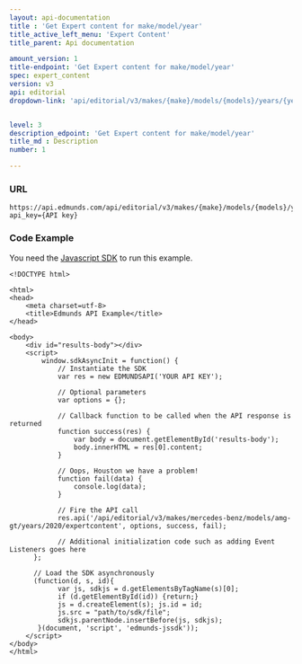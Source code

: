 ```yaml
---
layout: api-documentation
title : 'Get Expert content for make/model/year'
title_active_left_menu: 'Expert Content'
title_parent: Api documentation

amount_version: 1
title-endpoint: 'Get Expert content for make/model/year'
spec: expert_content
version: v3
api: editorial
dropdown-link: 'api/editorial/v3/makes/{make}/models/{models}/years/{year}/expertcontent'


level: 3
description_edpoint: 'Get Expert content for make/model/year'
title_md : Description
number: 1

---
```


### URL

	https://api.edmunds.com/api/editorial/v3/makes/{make}/models/{models}/years/{year}/expertcontent?api_key={API key}
	
### Code Example

You need the [Javascript SDK](https://github.com/EdmundsAPI/edmunds-javascript-sdk) to run this example.

	<!DOCTYPE html>

	<html>
	<head>
		<meta charset=utf-8>
		<title>Edmunds API Example</title>
	</head>

	<body>
		<div id="results-body"></div>
		<script>
		  	window.sdkAsyncInit = function() {
		    	// Instantiate the SDK
				var res = new EDMUNDSAPI('YOUR API KEY');

				// Optional parameters
				var options = {};

				// Callback function to be called when the API response is returned
				function success(res) {
					var body = document.getElementById('results-body');
					body.innerHTML = res[0].content;
				}

				// Oops, Houston we have a problem!
				function fail(data) {
					console.log(data);
				}

				// Fire the API call
				res.api('/api/editorial/v3/makes/mercedes-benz/models/amg-gt/years/2020/expertcontent', options, success, fail);

			    // Additional initialization code such as adding Event Listeners goes here
		  };

		  // Load the SDK asynchronously
		  (function(d, s, id){
		     	var js, sdkjs = d.getElementsByTagName(s)[0];
		     	if (d.getElementById(id)) {return;}
		     	js = d.createElement(s); js.id = id;
		     	js.src = "path/to/sdk/file";
		     	sdkjs.parentNode.insertBefore(js, sdkjs);
		   }(document, 'script', 'edmunds-jssdk'));
		</script>
	</body>
	</html>